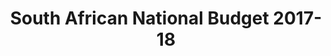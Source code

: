 ---
layout: homepage
title: South African National Budget 2017-18
years:
- [2015-16, /2015-16, link]
- [2016-17, /2016-17, link]
- [2017-18, /2017-18, active]
- [2018-19, /2018-19, link]
financial_year: 2017-18
active: home
nested: false
---